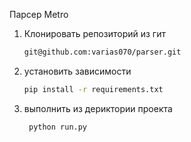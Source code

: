 Парсер Metro

1. Клонировать репозиторий из гит

      ```bash
      git@github.com:varias070/parser.git

3. установить зависимости 
    ```bash
   pip install -r requirements.txt
   
3. выполнить из дериктории проекта
    ```bash
     python run.py
